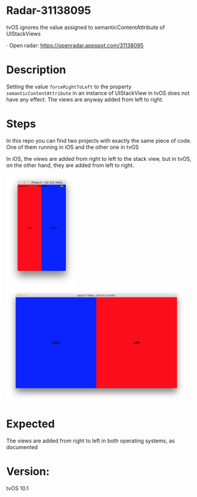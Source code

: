 # Radar-31138095

tvOS ignores the value assigned to semanticContentAttribute of UIStackViews

· Open radar: https://openradar.appspot.com/31138095

# Description
Setting the value `forceRightToLeft` to the property `semanticContentAttribute` in an instance of UIStackView in tvOS does not have any effect. The views are anyway added from left to right.

# Steps
In this repo you can find two projects with exactly the same piece of code. One of them running in iOS and the other one in tvOS

In iOS, the views are added from right to left to the stack view, but in tvOS, on the other hand, they are added from left to right.

<img src="preview-iOS.png" height="300"><img src="preview-tvOS.png" height="300">

# Expected
The views are added from right to left in both operating systems, as documented


# Version:
tvOS 10.1
